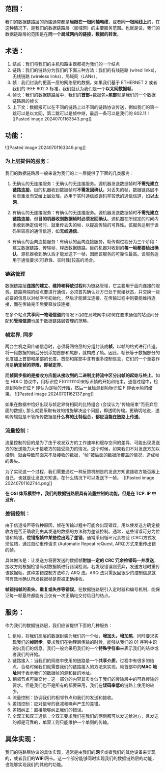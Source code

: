 ## 范围：
我们的数据链路层的范围通常都是**局限在一根同轴电缆**，或者**同一根网线上**的，在这种情况下，是我们的数据链路层（局域网）的主要服务范围。也就是说，我们的数据链路层的范围是在**同一个局域网内的链接，数据的转发**。
## 术语：
1. 结点：我们将我们的主机和路由器都视为我们的一个结点
2. 链路：我们的链路分为我们的下面三种方法：我们的有线链路 (wired links)，无线链路 (wireless links)，局域网（LANs）。
3. 帧：我们封装的更高一层的网络层的数据。如果我们基于 ETHERNET 2 或者我们的 IEEE 802.3 标准，我们就认为我们是一个**以太网数据帧**。
4. 帧长：我们的数据链路层中，我们的**首部**+数据包+**尾部**就是我们的一个数据链路层的帧长
5. 上下文：数据报可以在不同的链路上以不同的链路协议传送，例如我们的第一跳可以是以太网，第二跳可以是帧中继，最后一条可以是我们的 802.11
![[Pasted image 20240701163543.png]]
## 功能：
![[Pasted image 20240701163349.png]]
### 为上层提供的服务：
我们的数据链路层一般来说为我们的上一层提供了下面的几类服务：
1. 无确认的无连接服务：无确认的无连接服务。源机器发送数据帧时**不需先建立链路连接**，目的机器收到数据帧时**不需发回确认**。对丢失的帧，数据链路层不负责重发而交给上层处理。适用于实时通信或误码率较低的通信信道，如**以太网**。

2. 有确认的无连接服务：有确认的无连接服务。源机器发送数据帧时**不需先建立链路连接**，但**目的机器收到数据帧时必须发回确认**。源机器在所规定的时间内未收到确定信号时，就重传丢失的帧，以提高传输的可靠性。该服务适用于误码率较高的通信信道，如**无线通信**。

3. 有确认的面向连接服务：有确认的面向连接服务。帧传输过程分为三个阶段：建立数据链路、传输帧、释放数据链路。目的机器对收到的**每一帧都要给出确认**，源机器收到确认后才能发送下一帧，因而该服务的可靠性最高。该服务适用于通信要求(可靠性、实时性)较高的场合。

### 链路管理
数据链路层**连接的建立、维持和释放过程**称为链路管理，它主要用于面向连接的服务。链路两端的结点要进行通信，必须首先确认对方已处于就绪状态，并交换一些必要的信息以对帧序号初始化，然后才能建立连接，在传输过程中则要能维持连接，而在传输完毕后要释放该连接。

在多个站点**共享同一物理信道**的情况下(如在局域网中)如何在要求通信的站点间分配和**管理信道**也属于数据链路层管理的范畴。

### 帧定界, 同步
两台主机之间传输信息时，必须将网络层的分组封装成**帧**，以帧的格式进行传送。将一段数据的前后分别添加首部和尾部，就构成了帧。因此，帧长等于数据部分的长度加上首部和尾部的长度。首部和尾部中含有很多控制信息，它们的一个重要作用是**确定帧的界限，即帧定界**。

而**帧同步指的是接收方应能从接收到的二进制比特流中区分出帧的起始与终止**。如在 HDLC 协议中，用标识位 F(01111110)来标识帧的开始和结束。通信过程中，检测到帧标识位 F 即认为是帧的开始，然后一旦检测到帧标识位 F 即表示帧的结束。
![[Pasted image 20240701162137.png]]



如果在数据中恰好出现与帧定界符相同的比特组合 (会误认为“传输结束”而丢弃后面的数据), 那么就要采取有效的措施解决这个问题，即透明传输。更确切地说，透明传输就是不管所传数据是**什么样的比特组合，都应当能在链路上传送**。

### 流量控制：
流量控制的目的是为了由于收发双方的工作速率和缓存空间的差异，可能出现发送方的发送能力大于接收方的接受能力的情况，这个时候，如果我们不对发送方加以控制，就会导致前面来不及接收的数据，“帧”被后面的数据所覆盖的情况，造成帧的丢失。

为了实现这一个过程，我们需要通过一种反馈机制是的发送方知道接收方能否跟上自己，也就是让发送方知道，在什么情况下可以发送下一帧。
![[Pasted image 20240701162744.png]]

**在 OSI 体系模型中，我们的数据链路层具有流量控制的功能，但是在 TCP. IP 中没有**。
### 差错控制：
由于信道噪声等各种原因，帧在传输过程中可能会出现错误。用以使发送方确定接收方是否正确收到由其发送的数据的方法称为差错控制。通常，这些错误可分为位错和帧错。**位错指帧中某些位出现了差错**。通常采用循环冗余校验 (CRC)方式发现位错，通过自动重传请求 (Automatic Repeat reQuest, ARQ)方式来重传出错的帧。

具体做法是：让发送方将要发送的数据帧**附加一定的 CRC 冗余检错码一并发送**，接收方则根据检错码对数据帧进行错误检测，若发现错误则丢弃，发送方超时重传该数据帧。这种差错控制方法称为 ARQ 法。ARQ 法只需返回很少的控制信息就可有效地确认所发数据帧是否被正确接收。

**帧错指帧的丢失、重复或失序等错误**。在数据链路层引入定时器和编号机制，能保证每一帧最终都能有且仅有一次正确地交付给目的结点。





## 服务：
作为我们的数据链路层，我们应该提供下面的几种服务：
1. 组帧，将我们高层的数据封装为我们的一个帧，**增加头，增加尾**，同时要求实现我们的**帧同步**。要求我们在物理层传输的时候，能够从我们的 01 序列中识别出我们的信息。我们一般会采用我们的一个**特殊字符串**来表示我们的结束或者我们的开始。
2. 链路接入：当我们的网络中使用的链路是一个**共享介质**，过程中有很多的结点，合格时候我们就需要我们的链路接入的方法来实现。帧首部中的**MAC 地址**用于表示我们的数据帧的源和目的地址。
3. 相邻节点可靠交付：这一部分的内容其实类似于我们的传输层中的可靠传输的要求。但是我们也不是所有的都要采用，我们在**误码率低**的链路上使用的较少。
4. 流量控制：协调我们的相邻节点和我们的发送和接收。
5. 差错控制：应对信号的衰减和噪声产生的差错。
6. 差错纠正：直接能够纠正我们的错误。
7. 全双工和双工通信：全双工要求我们在我们的两侧都可以发送给对方，且发送的都是可靠的，单双工则只能维护一个单侧的传输。

## 具体实现：
我们的链路层协议的具体实现，通常是由我们的**网卡**或者我们的其他设备来实现的，或者我们的**WIFI**网卡。这一个部分能够同时实现我们的数据链路层的功能，也能够实现我们的其他的功能。